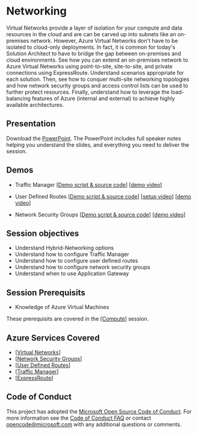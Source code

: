 # Networking

Virtual Networks provide a layer of isolation for your compute and data resources in the cloud and are can be carved up into subnets like an on-premises network.  However, Azure Virtual Networks don't have to be isolated to cloud-only deployments.  In fact, it is common for today's Solution Architect to have to bridge the gap between on-premises and cloud environments.  See how you can extend an on-premises network to Azure Virtual Networks using point-to-site, site-to-site, and private connections using ExpressRoute.  Understand scenarios appropriate for each solution.  Then, see how to conquer multi-site networking topologies and how network security groups and access control lists can be used to further protect resources.  Finally, understand how to leverage the load-balancing features of Azure (internal and external) to achieve highly available architectures.


## Presentation

Download the [PowerPoint](Networking.pptx).
The PowerPoint includes full speaker notes helping you understand the slides, and everything you need to deliver the session.

## Demos

* Traffic Manager
[[Demo script & source code](./Demo-TrafficManager/)]
[[demo video](https://gsiazurecoecontent.blob.core.windows.net/networking/TrafficManager.mp4)]

* User Defined Routes
[[Demo script & source code](./Demo-UserDefinedRoutes)]
[[setup video](https://gsiazurecoecontent.blob.core.windows.net/networking/Networking-UDR-Demo-Setup.mp4)]
[[demo video](https://gsiazurecoecontent.blob.core.windows.net/networking/Networking-UDR-Demo.mp4)]

* Network Security Groups
[[Demo script & source code](./Demo-NetworkSecurityGroups/)]
[[demo video](#)]

## Session objectives

* Understand Hybrid-Networking options
* Understand how to configure Traffic Manager
* Understand how to configure user defined routes
* Understand how to configure network security groups
* Understand when to use Application Gateway

## Session Prerequisits

- Knowledge of Azure Virtual Machines

These prerequisits are covered in the [[Compute](https://github.com/GSIAzureCOE/Compute)] session.

## Azure Services Covered

- [[Virtual Networks](https://azure.microsoft.com/en-us/documentation/services/virtual-network/)]
- [[Network Security Groups](https://azure.microsoft.com/en-us/documentation/articles/virtual-networks-nsg/)]
- [[User Defined Routes](https://azure.microsoft.com/en-us/documentation/articles/virtual-networks-udr-overview/)]
- [[Traffic Manager](https://azure.microsoft.com/en-us/documentation/services/traffic-manager/)]
- [[ExpressRoute](https://azure.microsoft.com/en-us/documentation/articles/expressroute-introduction/)]

## Code of Conduct

This project has adopted the [Microsoft Open Source Code of Conduct](https://opensource.microsoft.com/codeofconduct/). For more information see the [Code of Conduct FAQ](https://opensource.microsoft.com/codeofconduct/faq/) or contact [opencode@microsoft.com](mailto:opencode@microsoft.com) with any additional questions or comments.



